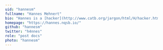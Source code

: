```yaml
---
uid: "hannesm"
fullname: "Hannes Mehnert"
bio: "Hannes is a [hacker](http://www.catb.org/jargon/html/H/hacker.html) (in the original sense of the word), 3X years old. In his spare time, he's not only a hacker, but also a barista. He likes to travel and repair his recumbent bicycle. He works on the [REMS](http://www.cl.cam.ac.uk/~pes20/rems/ project under the supervision of [Prof Peter Sewell](http://www.cl.cam.ac.uk/~pes20/)"
homepage: "https://hannes.nqsb.io/"
github: "hannesm"
twitter: "h4nnes"
role: "post docs"
photo: "hannesm"
---
```

